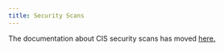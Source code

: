 ```yaml
---
title: Security Scans
---
```


<head>
  <link rel="canonical" href="https://ranchermanager.docs.rancher.com/security/security-scan"/>
</head>

The documentation about CIS security scans has moved [here.](../../how-to-guides/advanced-user-guides/cis-scan-guides/cis-scan-guides.md)
